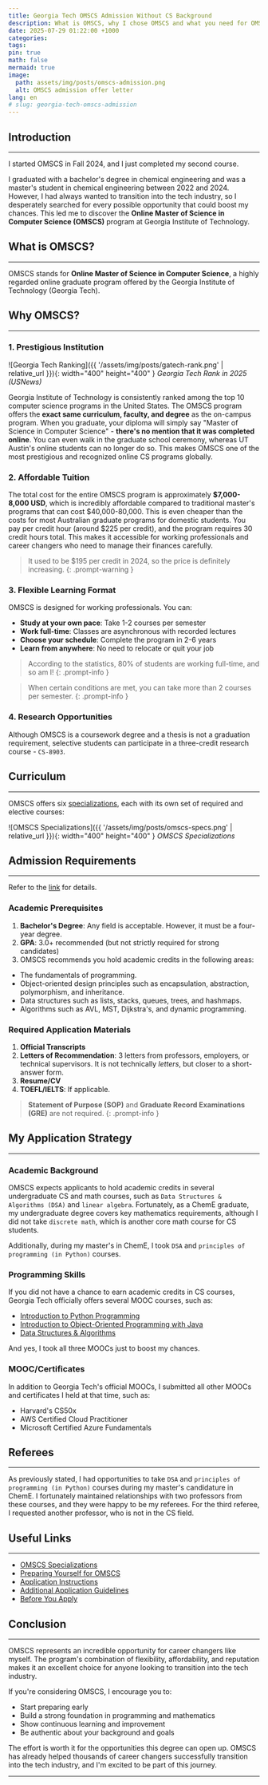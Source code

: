 ```yaml
---
title: Georgia Tech OMSCS Admission Without CS Background
description: What is OMSCS, why I chose OMSCS and what you need for OMSCS.
date: 2025-07-29 01:22:00 +1000
categories:
tags:
pin: true
math: false
mermaid: true
image:
  path: assets/img/posts/omscs-admission.png
  alt: OMSCS admission offer letter
lang: en
# slug: georgia-tech-omscs-admission
---
```


## Introduction

---

I started OMSCS in Fall 2024, and I just completed my second course. 

I graduated with a bachelor's degree in chemical engineering and was a master's student in chemical engineering between 2022 and 2024. However, I had always wanted to transition into the tech industry, so I desperately searched for every possible opportunity that could boost my chances. This led me to discover the **Online Master of Science in Computer Science (OMSCS)** program at Georgia Institute of Technology.

## What is OMSCS?

---

OMSCS stands for **Online Master of Science in Computer Science**, a highly regarded online graduate program offered by the Georgia Institute of Technology (Georgia Tech).

## Why OMSCS?

---

### 1. Prestigious Institution

![Georgia Tech Ranking]({{ '/assets/img/posts/gatech-rank.png' | relative_url }}){: width="400" height="400" }
_Georgia Tech Rank in 2025 (USNews)_

Georgia Institute of Technology is consistently ranked among the top 10 computer science programs in the United States. The OMSCS program offers the **exact same curriculum, faculty, and degree** as the on-campus program. When you graduate, your diploma will simply say "Master of Science in Computer Science" - **there's no mention that it was completed online**. You can even walk in the graduate school ceremony, whereas UT Austin's online students can no longer do so. This makes OMSCS one of the most prestigious and recognized online CS programs globally.

### 2. Affordable Tuition

The total cost for the entire OMSCS program is approximately **$7,000-8,000 USD**, which is incredibly affordable compared to traditional master's programs that can cost $40,000-80,000. This is even cheaper than the costs for most Australian graduate programs for domestic students. You pay per credit hour (around $225 per credit), and the program requires 30 credit hours total. This makes it accessible for working professionals and career changers who need to manage their finances carefully.

> It used to be $195 per credit in 2024, so the price is definitely increasing.
{: .prompt-warning }

### 3. Flexible Learning Format

OMSCS is designed for working professionals. You can:
- **Study at your own pace**: Take 1-2 courses per semester
- **Work full-time**: Classes are asynchronous with recorded lectures
- **Choose your schedule**: Complete the program in 2-6 years
- **Learn from anywhere**: No need to relocate or quit your job

> According to the statistics, 80% of students are working full-time, and so am I! 
{: .prompt-info }

> When certain conditions are met, you can take more than 2 courses per semester.
{: .prompt-info }

### 4. Research Opportunities

Although OMSCS is a coursework degree and a thesis is not a graduation requirement, selective students can participate in a three-credit research course - `CS-8903`.

## Curriculum

---

OMSCS offers six [specializations](https://omscs.gatech.edu/specializations), each with its own set of required and elective courses:

![OMSCS Specializations]({{ '/assets/img/posts/omscs-specs.png' | relative_url }}){: width="400" height="400" }
_OMSCS Specializations_

## Admission Requirements

---

Refer to the [link](https://grad.gatech.edu/admissions/application-instructions) for details.

### Academic Prerequisites

1. **Bachelor's Degree**: Any field is acceptable. However, it must be a four-year degree.
2. **GPA**: 3.0+ recommended (but not strictly required for strong candidates)
3. OMSCS recommends you hold academic credits in the following areas:
  - The fundamentals of programming.
  - Object-oriented design principles such as encapsulation, abstraction, polymorphism, and inheritance.
  - Data structures such as lists, stacks, queues, trees, and hashmaps.
  - Algorithms such as AVL, MST, Dijkstra's, and dynamic programming.

### Required Application Materials

1. **Official Transcripts**
2. **Letters of Recommendation**: 3 letters from professors, employers, or technical supervisors. It is not technically _letters_, but closer to a short-answer form. 
3. **Resume/CV**
4. **TOEFL/IELTS**: If applicable.

> **Statement of Purpose (SOP)** and **Graduate Record Examinations (GRE)** are not required.
{: .prompt-info }

## My Application Strategy

---

### Academic Background

OMSCS expects applicants to hold academic credits in several undergraduate CS and math courses, such as `Data Structures & Algorithms (DSA)` and `linear algebra`. Fortunately, as a ChemE graduate, my undergraduate degree covers key mathematics requirements, although I did not take `discrete math`, which is another core math course for CS students. 

Additionally, during my master's in ChemE, I took `DSA` and `principles of programming (in Python)` courses.

### Programming Skills

If you did not have a chance to earn academic credits in CS courses, Georgia Tech officially offers several MOOC courses, such as:

- [Introduction to Python Programming](https://www.edx.org/certificates/professional-certificate/the-georgia-institute-of-technology-introduction-to-python-programming)
- [Introduction to Object-Oriented Programming with Java](https://www.edx.org/certificates/professional-certificate/gtx-introduction-to-object-oriented-programming-with-java)
- [Data Structures & Algorithms](https://www.edx.org/certificates/professional-certificate/gtx-data-structures-and-algorithms)

And yes, I took all three MOOCs just to boost my chances.

### MOOC/Certificates

In addition to Georgia Tech's official MOOCs, I submitted all other MOOCs and certificates I held at that time, such as:
- Harvard's CS50x
- AWS Certified Cloud Practitioner
- Microsoft Certified Azure Fundamentals

## Referees

---

As previously stated, I had opportunities to take `DSA` and `principles of programming (in Python)` courses during my master's candidature in ChemE. I fortunately maintained relationships with two professors from these courses, and they were happy to be my referees. For the third referee, I requested another professor, who is not in the CS field.  

## Useful Links

---

- [OMSCS Specializations](https://omscs.gatech.edu/specializations)
- [Preparing Yourself for OMSCS](https://omscs.gatech.edu/preparing-yourself-omscs)
- [Application Instructions](https://grad.gatech.edu/admissions/application-instructions)
- [Additional Application Guidelines](https://omscs.gatech.edu/additional-app-guidelines)
- [Before You Apply](https://grad.gatech.edu/admissions/international/before-you-apply)

## Conclusion

---

OMSCS represents an incredible opportunity for career changers like myself. The program's combination of flexibility, affordability, and reputation makes it an excellent choice for anyone looking to transition into the tech industry.

If you're considering OMSCS, I encourage you to:
- Start preparing early
- Build a strong foundation in programming and mathematics
- Show continuous learning and improvement
- Be authentic about your background and goals

The effort is worth it for the opportunities this degree can open up. OMSCS has already helped thousands of career changers successfully transition into the tech industry, and I'm excited to be part of this journey.

---